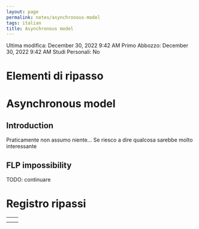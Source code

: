 ```yaml
---
layout: page
permalink: notes/asynchronous-model
tags: italian
title: Asynchronous model
---
```


Ultima modifica: December 30, 2022 9:42 AM
Primo Abbozzo: December 30, 2022 9:42 AM
Studi Personali: No

# Elementi di ripasso

# Asynchronous model

## Introduction

Praticamente non assumo niente… Se riesco a dire qualcosa sarebbe molto interessante

## FLP impossibility
TODO: continuare

# Registro ripassi

|  |  |
| --- | --- |
|  |  |
|  |  |